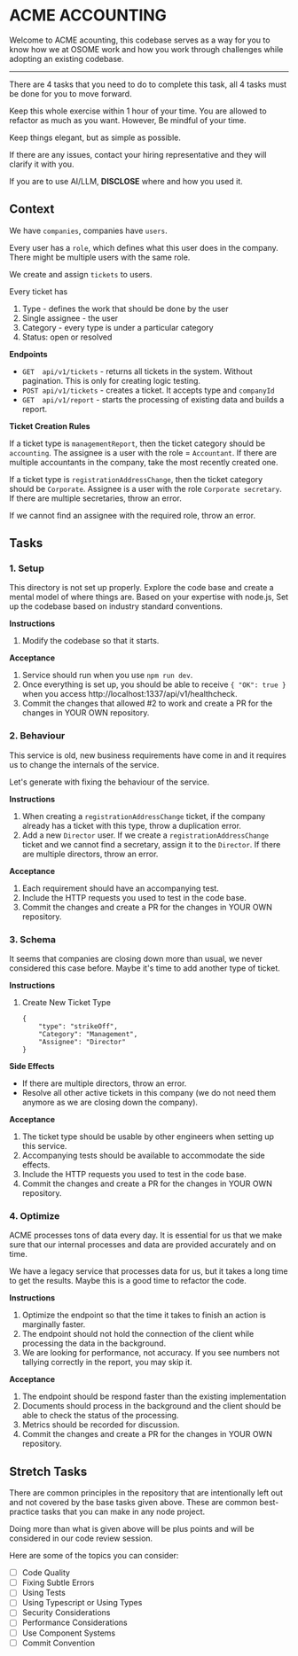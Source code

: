 # ACME ACCOUNTING

Welcome to ACME acounting, this codebase serves as a way for you to
know how we at OSOME work and how you work through challenges while
adopting an existing codebase.

---

There are 4 tasks that you need to do to complete this task, all 4 
tasks must be done for you to move forward.

Keep this whole exercise within 1 hour of your time. You are allowed
to refactor as much as you want. However, Be mindful of your time.

Keep things elegant, but as simple as possible.

If there are any issues, contact your hiring representative and they 
will clarify it with you.

If you are to use AI/LLM, **DISCLOSE** where and how you used it.

## Context

We have `companies`, companies have `users`.

Every user has a `role`, which defines what this user does in the 
company. There might be multiple users with the same role.

We create and assign `tickets` to users.

Every ticket has
1. Type - defines the work that should be done by the user
2. Single assignee - the user
3. Category - every type is under a particular category
4. Status: open or resolved

**Endpoints**

- `GET  api/v1/tickets`    - returns all tickets in the system. Without 
                             pagination. This is only for creating logic 
                             testing.
- `POST api/v1/tickets`    - creates a ticket. It accepts type and `companyId`
- `GET  api/v1/report`     - starts the processing of existing data and
                             builds a report.        

**Ticket Creation Rules**

If a ticket type is `managementReport`, then the ticket category 
should be `accounting`. The assignee is a user with the role = `Accountant`. 
If there are multiple accountants in the company, 
take the most recently created one.

If a ticket type is `registrationAddressChange`, then the ticket category 
should be `Corporate`. Assignee is a user with the role `Corporate secretary`. 
If there are multiple secretaries, throw an error.

If we cannot find an assignee with the required role, throw an error.

## Tasks

### 1. Setup

This directory is not set up properly. Explore the code base and create
a mental model of where things are. Based on your expertise with node.js,
Set up the codebase based on industry standard conventions.

**Instructions**

1. Modify the codebase so that it starts.

**Acceptance**

1. Service should run when you use `npm run dev`.
2. Once everything is set up, you should be able to receive `{ "OK": true }` 
   when you access http://localhost:1337/api/v1/healthcheck.
3. Commit the changes that allowed #2 to work and create a PR for the 
   changes in YOUR OWN repository.

### 2. Behaviour

This service is old, new business requirements have come in and it
requires us to change the internals of the service.

Let's generate with fixing the behaviour of the service.

**Instructions**

1. When creating a `registrationAddressChange` ticket, if the company 
   already has a ticket with this type, throw a duplication error.
2. Add a new `Director` user. If we create a `registrationAddressChange`
   ticket and we cannot find a secretary, assign it to the `Director`. 
   If there are multiple directors, throw an error.

**Acceptance**

1. Each requirement should have an accompanying test.
2. Include the HTTP requests you used to test in the code base.
3. Commit the changes and create a PR for the changes in YOUR OWN 
   repository.

### 3. Schema

It seems that companies are closing down more than usual, we never considered
this case before. Maybe it's time to add another type of ticket.

**Instructions**

1. Create New Ticket Type
   ```
   {
       "type": "strikeOff",
       "Category": "Management",
       "Assignee": "Director"
   }
   ```

**Side Effects**
- If there are multiple directors, throw an error.
- Resolve all other active tickets in this company (we do not need 
  them anymore as we are closing down the company).

**Acceptance**

1. The ticket type should be usable by other engineers when setting up
   this service.
2. Accompanying tests should be available to accommodate the side effects.
3. Include the HTTP requests you used to test in the code base.
4. Commit the changes and create a PR for the changes in YOUR OWN
   repository.

### 4. Optimize

ACME processes tons of data every day. It is essential for us that we
make sure that our internal processes and data are provided accurately
and on time.

We have a legacy service that processes data for us, but it takes a long
time to get the results. Maybe this is a good time to refactor the code.

**Instructions**

1. Optimize the endpoint so that the time it takes to finish an action
   is marginally faster.
2. The endpoint should not hold the connection of the client while processing
   the data in the background.
3. We are looking for performance, not accuracy. If you see numbers not 
   tallying correctly in the report, you may skip it.

**Acceptance**

1. The endpoint should be respond faster than the existing implementation
2. Documents should process in the background and the client should be able
   to check the status of the processing.
3. Metrics should be recorded for discussion.
4. Commit the changes and create a PR for the changes in YOUR OWN
   repository.

## Stretch Tasks

There are common principles in the repository that are intentionally 
left out and not covered by the base tasks given above. These are common 
best-practice tasks that you can make in any node project. 

Doing more than what is given above will be plus points and will be
considered in our code review session.

Here are some of the topics you can consider:

- [ ]  Code Quality
- [ ]  Fixing Subtle Errors
- [ ]  Using Tests
- [ ]  Using Typescript or Using Types
- [ ]  Security Considerations
- [ ]  Performance Considerations
- [ ]  Use Component Systems
- [ ]  Commit Convention

